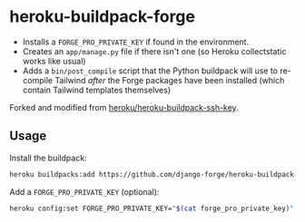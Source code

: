 # heroku-buildpack-forge

- Installs a `FORGE_PRO_PRIVATE_KEY` if found in the environment.
- Creates an `app/manage.py` file if there isn't one (so Heroku collectstatic works like usual)
- Adds a `bin/post_compile` script that the Python buildpack will use to re-compile Tailwind *after* the Forge packages have been installed (which contain Tailwind templates themselves)

Forked and modified from [heroku/heroku-buildpack-ssh-key](https://github.com/heroku/heroku-buildpack-ssh-key).


## Usage

Install the buildpack:

```sh
heroku buildpacks:add https://github.com/django-forge/heroku-buildpack-forge.git --index 1
```

Add a `FORGE_PRO_PRIVATE_KEY` (optional):

```sh
heroku config:set FORGE_PRO_PRIVATE_KEY="$(cat forge_pro_private_key)"
```

